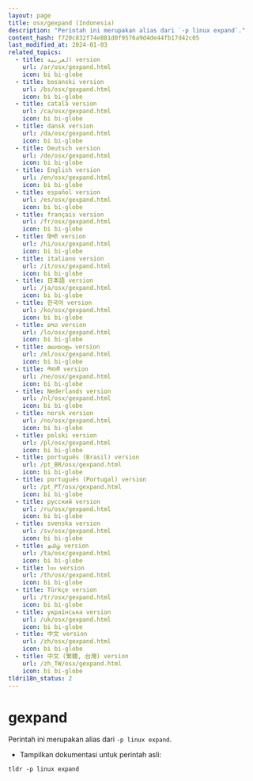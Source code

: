 ```yaml
---
layout: page
title: osx/gexpand (Indonesia)
description: "Perintah ini merupakan alias dari `-p linux expand`."
content_hash: f720c832f74e881d0f9576a9d4de44fb17d42c05
last_modified_at: 2024-01-03
related_topics:
  - title: العربية version
    url: /ar/osx/gexpand.html
    icon: bi bi-globe
  - title: bosanski version
    url: /bs/osx/gexpand.html
    icon: bi bi-globe
  - title: català version
    url: /ca/osx/gexpand.html
    icon: bi bi-globe
  - title: dansk version
    url: /da/osx/gexpand.html
    icon: bi bi-globe
  - title: Deutsch version
    url: /de/osx/gexpand.html
    icon: bi bi-globe
  - title: English version
    url: /en/osx/gexpand.html
    icon: bi bi-globe
  - title: español version
    url: /es/osx/gexpand.html
    icon: bi bi-globe
  - title: français version
    url: /fr/osx/gexpand.html
    icon: bi bi-globe
  - title: हिन्दी version
    url: /hi/osx/gexpand.html
    icon: bi bi-globe
  - title: italiano version
    url: /it/osx/gexpand.html
    icon: bi bi-globe
  - title: 日本語 version
    url: /ja/osx/gexpand.html
    icon: bi bi-globe
  - title: 한국어 version
    url: /ko/osx/gexpand.html
    icon: bi bi-globe
  - title: ລາວ version
    url: /lo/osx/gexpand.html
    icon: bi bi-globe
  - title: മലയാളം version
    url: /ml/osx/gexpand.html
    icon: bi bi-globe
  - title: नेपाली version
    url: /ne/osx/gexpand.html
    icon: bi bi-globe
  - title: Nederlands version
    url: /nl/osx/gexpand.html
    icon: bi bi-globe
  - title: norsk version
    url: /no/osx/gexpand.html
    icon: bi bi-globe
  - title: polski version
    url: /pl/osx/gexpand.html
    icon: bi bi-globe
  - title: português (Brasil) version
    url: /pt_BR/osx/gexpand.html
    icon: bi bi-globe
  - title: português (Portugal) version
    url: /pt_PT/osx/gexpand.html
    icon: bi bi-globe
  - title: русский version
    url: /ru/osx/gexpand.html
    icon: bi bi-globe
  - title: svenska version
    url: /sv/osx/gexpand.html
    icon: bi bi-globe
  - title: தமிழ் version
    url: /ta/osx/gexpand.html
    icon: bi bi-globe
  - title: ไทย version
    url: /th/osx/gexpand.html
    icon: bi bi-globe
  - title: Türkçe version
    url: /tr/osx/gexpand.html
    icon: bi bi-globe
  - title: українська version
    url: /uk/osx/gexpand.html
    icon: bi bi-globe
  - title: 中文 version
    url: /zh/osx/gexpand.html
    icon: bi bi-globe
  - title: 中文 (繁體, 台灣) version
    url: /zh_TW/osx/gexpand.html
    icon: bi bi-globe
tldri18n_status: 2
---
```

# gexpand

Perintah ini merupakan alias dari `-p linux expand`.

- Tampilkan dokumentasi untuk perintah asli:

`tldr -p linux expand`
